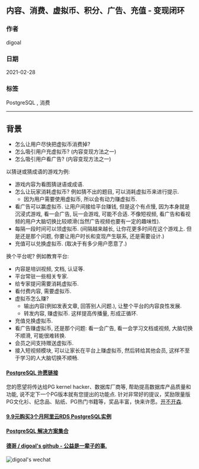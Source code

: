 ## 内容、消费、虚拟币、积分、广告、充值 - 变现闭环  
  
### 作者  
digoal  
  
### 日期  
2021-02-28   
  
### 标签  
PostgreSQL , 消费  
  
----  
  
## 背景  
- 怎么让用户尽快把虚拟币消费掉?  
- 怎么吸引用户充虚拟币? (内容变现方法之一)  
- 怎么吸引用户看广告? (内容变现方法之一)  
  
以猜谜或猜成语的游戏为例:  
  
- 游戏内容为看图猜谜语或成语.  
- 怎么让玩家消耗虚拟币?  例如猜不出的题目, 可以消耗虚拟币来进行提示.  
    - 因为用户需要使用虚拟币, 所以会有动力赚虚拟币.   
- 看广告可以赢虚拟币. 让用户间接给平台赚钱, 但是这个有点慢, 因为本身就是沉浸式游戏, 看一会广告, 玩一会游戏, 可能不合适. 不像短视频, 看广告和看视频的用户大脑切换比较顺滑(当然广告视频也要有一定的趣味性).   
- 每隔一段时间可以领虚拟币. (间隔越来越长, 让你花更多时间在这个游戏上. 但是还是那个问题, 你要让用户时长和变现产生联系, 还是需要设计.)   
- 充值可以兑换虚拟币. (取决于有多少用户愿意了.)  
  
换个平台呢? 例如教育平台:    
  
- 内容是培训视频, 文档, 认证等.  
- 平台常驻一些相关专家.  
- 给专家提问需要消耗虚拟币.  
- 看付费内容, 需要虚拟币.   
- 虚拟币怎么赚?  
    - 输出内容(例如发表文章, 回答别人问题.), 让整个平台的内容良性发展.  
    - 转发内容, 赚虚拟币. 这样提高传播量, 形成正循环.  
- 充值兑换虚拟币.  
- 看广告赚虚拟币, 还是那个问题: 看一会广告, 看一会学习文档或视频, 大脑切换不顺滑, 可能很难转换.   
- 会员之间支持赠送虚拟币.   
- 接入短视频模块, 可以让家长在平台上赚虚拟币, 然后转给其他会员, 这样不至于学习的人大脑切换不顺畅.   
    
    
    
  
#### [PostgreSQL 许愿链接](https://github.com/digoal/blog/issues/76 "269ac3d1c492e938c0191101c7238216")
您的愿望将传达给PG kernel hacker、数据库厂商等, 帮助提高数据库产品质量和功能, 说不定下一个PG版本就有您提出的功能点. 针对非常好的提议，奖励限量版PG文化衫、纪念品、贴纸、PG热门书籍等，奖品丰富，快来许愿。[开不开森](https://github.com/digoal/blog/issues/76 "269ac3d1c492e938c0191101c7238216").  
  
  
#### [9.9元购买3个月阿里云RDS PostgreSQL实例](https://www.aliyun.com/database/postgresqlactivity "57258f76c37864c6e6d23383d05714ea")
  
  
#### [PostgreSQL 解决方案集合](https://yq.aliyun.com/topic/118 "40cff096e9ed7122c512b35d8561d9c8")
  
  
#### [德哥 / digoal's github - 公益是一辈子的事.](https://github.com/digoal/blog/blob/master/README.md "22709685feb7cab07d30f30387f0a9ae")
  
  
![digoal's wechat](../pic/digoal_weixin.jpg "f7ad92eeba24523fd47a6e1a0e691b59")
  
